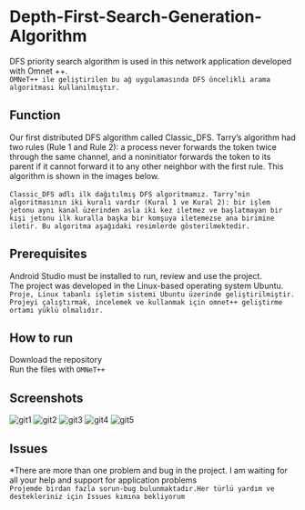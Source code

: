 # Depth-First-Search-Generation-Algorithm
 DFS priority search algorithm is used in this network application developed with Omnet ++.
 <br/>
 ``` OMNeT++ ile geliştirilen bu ağ uygulamasında DFS öncelikli arama algoritması kullanılmıştır. ```
## Function
Our first distributed DFS algorithm called Classic_DFS. Tarry’s algorithm had two rules (Rule 1 and Rule 2): a process never forwards the token twice through the same channel, and a noninitiator forwards the token to its parent if it cannot forward it to any other neighbor with the first rule. This algorithm is shown in the images below. 
<br/>
<br/>
``` Classic_DFS adlı ilk dağıtılmış DFS algoritmamız. Tarry’nin algoritmasının iki kuralı vardır (Kural 1 ve Kural 2): bir işlem jetonu aynı kanal üzerinden asla iki kez iletmez ve başlatmayan bir kişi jetonu ilk kuralla başka bir komşuya iletemezse ana birimine iletir. Bu algoritma aşağıdaki resimlerde gösterilmektedir. ```
## Prerequisites
Android Studio must be installed to run, review and use the project.
<br/>
The project was developed in the Linux-based operating system Ubuntu.
<br/>
```Proje, Linux tabanlı işletim sistemi Ubuntu üzerinde geliştirilmiştir.```
<br/>
```Projeyi çalıştırmak, incelemek ve kullanmak için omnet++ geliştirme ortamı yüklü olmalıdır.```
## How to run
Download the repository
<br/>
Run the files with `OMNeT++`
## Screenshots
![git1](https://github.com/Yuksel-Can/Depth-First-Search-Generation-Algorithm/blob/master/Screenshots/github_ss1.jpg)
![git2](https://github.com/Yuksel-Can/Depth-First-Search-Generation-Algorithm/blob/master/Screenshots/github_ss2.jpg)
![git3](https://github.com/Yuksel-Can/Depth-First-Search-Generation-Algorithm/blob/master/Screenshots/github_ss3.jpg)
![git4](https://github.com/Yuksel-Can/Depth-First-Search-Generation-Algorithm/blob/master/Screenshots/github_ss4.jpg)
![git5](https://github.com/Yuksel-Can/Depth-First-Search-Generation-Algorithm/blob/master/Screenshots/github_ss5.jpg)
## Issues
*There are more than one problem and bug in the project. I am waiting for all your help and support for application problems
<br/>
```Projemde birdan fazla sorun-bug bulunmaktadır.Her türlü yardım ve destekleriniz için Issues kımına bekliyorum```

